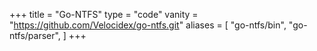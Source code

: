 +++
title = "Go-NTFS"
type = "code"
vanity = "https://github.com/Velocidex/go-ntfs.git"
aliases = [
    "go-ntfs/bin",
    "go-ntfs/parser",
]
+++
